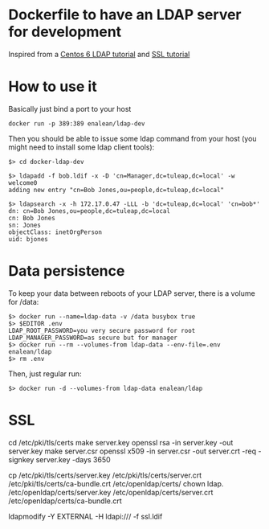 Dockerfile to have an LDAP server for development
=================================================

Inspired from a [Centos 6 LDAP tutorial](http://www.server-world.info/en/note?os=CentOS_6&p=ldap) and [SSL tutorial](http://www.server-world.info/en/note?os=CentOS_6&p=ldap&f=3)

How to use it
=============

Basically just bind a port to your host

    docker run -p 389:389 enalean/ldap-dev

Then you should be able to issue some ldap command from your host (you might need to install some ldap client tools):
    
    $> cd docker-ldap-dev

    $> ldapadd -f bob.ldif -x -D 'cn=Manager,dc=tuleap,dc=local' -w welcome0
    adding new entry "cn=Bob Jones,ou=people,dc=tuleap,dc=local"

    $> ldapsearch -x -h 172.17.0.47 -LLL -b 'dc=tuleap,dc=local' 'cn=bob*'
    dn: cn=Bob Jones,ou=people,dc=tuleap,dc=local
    cn: Bob Jones
    sn: Jones
    objectClass: inetOrgPerson
    uid: bjones

Data persistence
================

To keep your data between reboots of your LDAP server, there is a volume for /data:

    $> docker run --name=ldap-data -v /data busybox true
    $> $EDITOR .env
    LDAP_ROOT_PASSWORD=you very secure password for root
    LDAP_MANAGER_PASSWORD=as secure but for manager
    $> docker run --rm --volumes-from ldap-data --env-file=.env enalean/ldap
    $> rm .env

Then, just regular run:

    $> docker run -d --volumes-from ldap-data enalean/ldap

SSL
===

cd /etc/pki/tls/certs
make server.key
openssl rsa -in server.key -out server.key
make server.csr
openssl x509 -in server.csr -out server.crt -req -signkey server.key -days 3650

cp /etc/pki/tls/certs/server.key /etc/pki/tls/certs/server.crt /etc/pki/tls/certs/ca-bundle.crt /etc/openldap/certs/
chown ldap. /etc/openldap/certs/server.key /etc/openldap/certs/server.crt /etc/openldap/certs/ca-bundle.crt

ldapmodify -Y EXTERNAL -H ldapi:/// -f ssl.ldif
